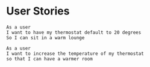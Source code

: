 User Stories
============
```
As a user
I want to have my thermostat default to 20 degrees
So I can sit in a warm lounge

As a user
I want to increase the temperature of my thermostat
so that I can have a warmer room
```
